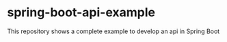 # spring-boot-api-example
This repository shows a complete example to develop an api in Spring Boot
